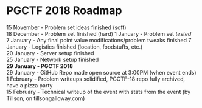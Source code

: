 # PGCTF 2018 Roadmap

15 November - Problem set ideas finished (soft)  
18 December - Problem set finished (hard)
1 January - Problem set *tested*  
7 January - Any final point value modifications/problem tweaks finished
7 January - Logistics finished (location, foodstuffs, etc.)  
20 January - Server setup finished  
25 January - Network setup finished  
**29 January - PGCTF 2018**  
29 January - GitHub Repo made open source at 3:00PM (when event ends)  
1 February - Problem writeups solidified, PGCTF-18 repo fully archived, have a pizza party  
15 February - Technical writeup of the event with stats from the event (by Tillson, on tillsongalloway.com)  
